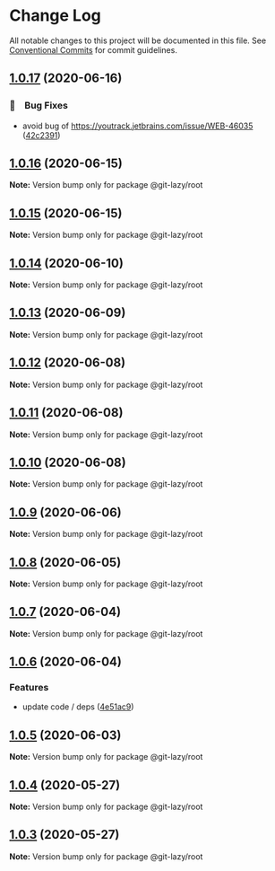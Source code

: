 # Change Log

All notable changes to this project will be documented in this file.
See [Conventional Commits](https://conventionalcommits.org) for commit guidelines.

## [1.0.17](https://github.com/bluelovers/ws-git-lazy/compare/@git-lazy/root@1.0.16...@git-lazy/root@1.0.17) (2020-06-16)


### 🐛　Bug Fixes

*  avoid bug of https://youtrack.jetbrains.com/issue/WEB-46035 ([42c2391](https://github.com/bluelovers/ws-git-lazy/commit/42c2391bfed977aa4bbb0f3cb9304e4537e43103))





## [1.0.16](https://github.com/bluelovers/ws-git-lazy/compare/@git-lazy/root@1.0.15...@git-lazy/root@1.0.16) (2020-06-15)

**Note:** Version bump only for package @git-lazy/root





## [1.0.15](https://github.com/bluelovers/ws-git-lazy/compare/@git-lazy/root@1.0.14...@git-lazy/root@1.0.15) (2020-06-15)

**Note:** Version bump only for package @git-lazy/root





## [1.0.14](https://github.com/bluelovers/ws-git-lazy/compare/@git-lazy/root@1.0.13...@git-lazy/root@1.0.14) (2020-06-10)

**Note:** Version bump only for package @git-lazy/root





## [1.0.13](https://github.com/bluelovers/ws-git-lazy/compare/@git-lazy/root@1.0.12...@git-lazy/root@1.0.13) (2020-06-09)

**Note:** Version bump only for package @git-lazy/root





## [1.0.12](https://github.com/bluelovers/ws-git-lazy/compare/@git-lazy/root@1.0.11...@git-lazy/root@1.0.12) (2020-06-08)

**Note:** Version bump only for package @git-lazy/root





## [1.0.11](https://github.com/bluelovers/ws-git-lazy/compare/@git-lazy/root@1.0.10...@git-lazy/root@1.0.11) (2020-06-08)

**Note:** Version bump only for package @git-lazy/root





## [1.0.10](https://github.com/bluelovers/ws-git-lazy/compare/@git-lazy/root@1.0.9...@git-lazy/root@1.0.10) (2020-06-08)

**Note:** Version bump only for package @git-lazy/root





## [1.0.9](https://github.com/bluelovers/ws-git-lazy/compare/@git-lazy/root@1.0.8...@git-lazy/root@1.0.9) (2020-06-06)

**Note:** Version bump only for package @git-lazy/root





## [1.0.8](https://github.com/bluelovers/ws-git-lazy/compare/@git-lazy/root@1.0.7...@git-lazy/root@1.0.8) (2020-06-05)

**Note:** Version bump only for package @git-lazy/root





## [1.0.7](https://github.com/bluelovers/ws-git-lazy/compare/@git-lazy/root@1.0.6...@git-lazy/root@1.0.7) (2020-06-04)

**Note:** Version bump only for package @git-lazy/root





## [1.0.6](https://github.com/bluelovers/ws-git-lazy/compare/@git-lazy/root@1.0.5...@git-lazy/root@1.0.6) (2020-06-04)


### Features

* update code / deps ([4e51ac9](https://github.com/bluelovers/ws-git-lazy/commit/4e51ac92473ecd9d855c0fdbe52530a1b9d4ca82))





## [1.0.5](https://github.com/bluelovers/ws-git-lazy/compare/@git-lazy/root@1.0.4...@git-lazy/root@1.0.5) (2020-06-03)

**Note:** Version bump only for package @git-lazy/root





## [1.0.4](https://github.com/bluelovers/ws-git-lazy/compare/@git-lazy/root@1.0.3...@git-lazy/root@1.0.4) (2020-05-27)

**Note:** Version bump only for package @git-lazy/root





## [1.0.3](https://github.com/bluelovers/ws-git-lazy/compare/@git-lazy/root@1.0.2...@git-lazy/root@1.0.3) (2020-05-27)

**Note:** Version bump only for package @git-lazy/root
